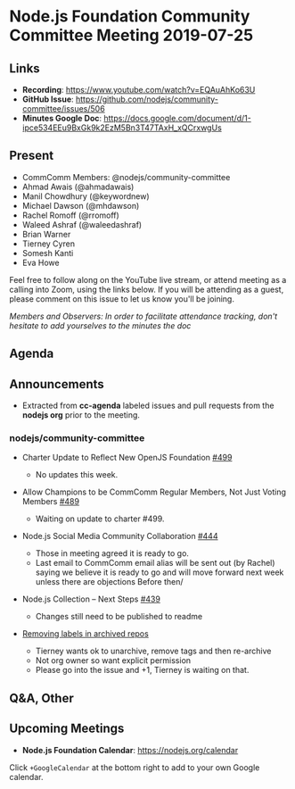 # Node.js Foundation Community Committee Meeting 2019-07-25

## Links

- **Recording**: https://www.youtube.com/watch?v=EQAuAhKo63U
- **GitHub Issue**: https://github.com/nodejs/community-committee/issues/506
- **Minutes Google Doc**: https://docs.google.com/document/d/1-ipce534EEu9BxGk9k2EzM5Bn3T47TAxH_xQCrxwgUs

## Present

- CommComm Members: @nodejs/community-committee
- Ahmad Awais (@ahmadawais)
- Manil Chowdhury (@keywordnew)
- Michael Dawson (@mhdawson)
- Rachel Romoff (@rromoff)
- Waleed Ashraf (@waleedashraf)
- Brian Warner
- Tierney Cyren
- Somesh Kanti
- Eva Howe

Feel free to follow along on the YouTube live stream, or attend meeting as a calling into Zoom, using the links below. If you will be attending as a guest,
please comment on this issue to let us know you'll be joining.

_Members and Observers: In order to facilitate attendance tracking, don't hesitate to add yourselves to the minutes the doc_

## Agenda

## Announcements

- Extracted from **cc-agenda** labeled issues and pull requests from the **nodejs org** prior to the meeting.

### nodejs/community-committee

- Charter Update to Reflect New OpenJS Foundation [#499](https://github.com/nodejs/community-committee/issues/499)

  - No updates this week.

- Allow Champions to be CommComm Regular Members, Not Just Voting Members [#489](https://github.com/nodejs/community-committee/issues/489)

  - Waiting on update to charter #499.

- Node.js Social Media Community Collaboration [#444](https://github.com/nodejs/community-committee/issues/444)

  - Those in meeting agreed it is ready to go.
  - Last email to CommComm email alias will be sent out (by Rachel) saying we believe
    it is ready to go and will move forward next week unless there are objections
    Before then/

- Node.js Collection – Next Steps [#439](https://github.com/nodejs/community-committee/issues/439)

  - Changes still need to be published to readme

- [Removing labels in archived repos](https://github.com/nodejs/community-committee/issues/505)
  - Tierney wants ok to unarchive, remove tags and then re-archive
  - Not org owner so want explicit permission
  - Please go into the issue and +1, Tierney is waiting on that.

## Q&A, Other

## Upcoming Meetings

- **Node.js Foundation Calendar**: https://nodejs.org/calendar

Click `+GoogleCalendar` at the bottom right to add to your own Google calendar.
